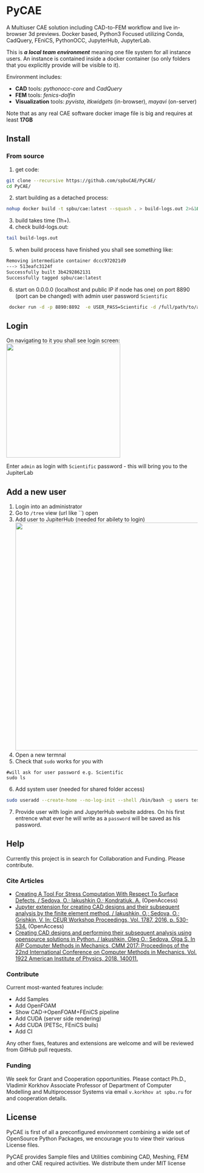 # PyCAE
A Multiuser CAE solution including CAD-to-FEM workflow and live in-browser 3d previews. Docker based, Python3 Focused utilizing Conda, CadQuery, FEniCS, PythonOCC, JupyterHub, JupyterLab.

This is ***a local team environment*** meaning one file system for all instance users. An instance is contained inside a docker container (so only folders that you explicitly provide will be visible to it). 

Environment includes:
 - **CAD** tools: *pythonocc-core* and *CadQuery*
 - **FEM** tools: *fenics-dolfin*
 - **Visualization** tools: *pyvista*, *itkwidgets* (in-browser), *mayavi* (on-server)

Note that as any real CAE software docker image file is big and requires at least **17GB** 

## Install

### From source
1) get code:
```bash
git clone --recursive https://github.com/spbuCAE/PyCAE/
cd PyCAE/
```
2) start building as a detached process:
```bash
nohup docker build -t spbu/cae:latest --squash . > build-logs.out 2>&1&
```
3) build takes time (1h+).
4) check build-logs.out:
```bash
tail build-logs.out
```
5) when build process have finished you shall see something like:
```bash
Removing intermediate container dccc972021d9
---> 513eafc3124f
Successfully built 3b4292862131
Successfully tagged spbu/cae:latest
```
6) start
on 0.0.0.0 (localhost and public IP if node has one) 
on port 8890 (port can be changed)
with admin user password `Scientific`
```bash
 docker run -d -p 8890:8892  -e USER_PASS=Scientific -d /full/path/to/a/shared/folder:/opt/notebook/ spbu/cae:latest
```

## Login
On navigating to it you shall see login screen:
<br/><img src="https://user-images.githubusercontent.com/2915361/73006355-6bf07980-3e02-11ea-964e-6f604c69cf41.png" width="300"/>

Enter `admin` as login with `Scientific` password - this will bring you to the JupiterLab

## Add a new user
1) Login into an administrator
2) Go to `/tree` view (url like ``) open 
3) Add user to JupiterHub (needed for abilety to login)
<br/><img src="https://user-images.githubusercontent.com/2915361/72955755-20ec4d00-3d95-11ea-8fe2-5288b2bee750.png" width=600>
4) Open a new termnal
5) Check that `sudo` works for you with
```
#will ask for user password e.g. Scientific
sudo ls
```
6) Add system user (needed for shared folder access)
```bash
sudo useradd --create-home --no-log-init --shell /bin/bash -g users test 
```
7) Provide user with login and JupyterHub website addres. On his first entrence what ever he will write as a `password` will be saved as his password.


## Help
Currently this project is in search for Collaboration and Funding. Please contribute.

### Cite Articles
 - [Creating A Tool For Stress Computation With Respect To Surface Defects. / Sedova, O.; Iakushkin O.; Kondratiuk. A.](http://ceur-ws.org/Vol-2507/371-375-paper-68.pdf) (OpenAccess)
 - [Jupyter extension for creating CAD designs and their subsequent analysis by the finite element method. / Iakushkin, O.; Sedova, O.; Grishkin, V. In: CEUR Workshop Proceedings, Vol. 1787, 2016, p. 530-534.](http://ceur-ws.org/Vol-1787/530-534-paper-92.pdf) (OpenAccess)
 - [Creating CAD designs and performing their subsequent analysis using opensource solutions in Python. / Iakushkin, Oleg O.; Sedova, Olga S. In AIP Computer Methods in Mechanics, CMM 2017: Proceedings of the 22nd International Conference on Computer Methods in Mechanics. Vol. 1922 American Institute of Physics, 2018. 140011.](https://aip.scitation.org/doi/abs/10.1063/1.5019153)

### Contribute
Current most-wanted features include:
 - Add Samples
 - Add OpenFOAM
 - Show CAD->OpenFOAM+FEniCS pipeline
 - Add CUDA (server side rendering) 
 - Add CUDA (PETSc, FEniCS buils)
 - Add CI
 
 Any other fixes, features and extensions are welcome and will be reviewed from GitHub pull requests.
 

### Funding
We seek for Grant and Cooperation opportunities. Please contact Ph.D., Vladimir Korkhov Associate Professor of Department of Computer Modelling and Multiprocessor Systems via email `v.korkhov at spbu.ru` for and cooperation details.

## License
PyCAE is first of all a preconfigured environment combining a wide set of OpenSource Python Packages, we encourage you to view their various License files. 

PyCAE provides Sample files and Utilities combining CAD, Meshing, FEM and other CAE required activities. We distribute them under MIT license
